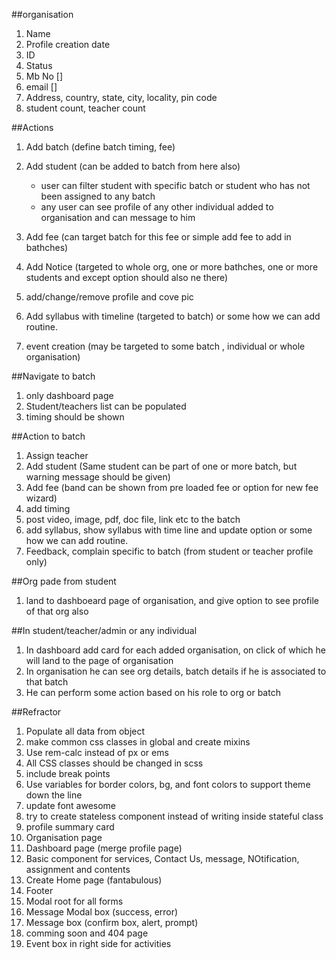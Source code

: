 ##organisation 
1. Name
2. Profile creation date
3. ID
4. Status
5. Mb No []
6. email []
7. Address, country, state, city, locality, pin code
8. student count, teacher count



##Actions
1. Add batch (define batch timing, fee)
2. Add student (can be added to batch from here also)
	- user can filter student with specific batch or student who has not been assigned to any batch
	- any user can see profile of any other individual added to organisation and can message to him

3. Add fee (can target batch for this fee or simple add fee to add in bathches)
4. Add Notice (targeted to whole org, one or more bathches, one or more students and except option should also ne there)
5. add/change/remove profile and cove pic
6. Add syllabus with timeline (targeted to batch) or some how we can add routine.
7. event creation (may be targeted to some batch , individual or whole organisation)




##Navigate to batch
1. only dashboard page
2. Student/teachers list can be populated
3. timing should be shown



##Action to batch
1. Assign teacher
2. Add student (Same student can be part of one or more batch, but warning message should be given)
3. Add fee (band can be shown from pre loaded fee or option for new fee wizard)
4. add timing
5. post video, image, pdf, doc file, link etc to the batch
6. add syllabus, show syllabus with time line and update option or some how we can add routine.
7. Feedback, complain specific to batch (from student or teacher profile only)



##Org pade from student
1. land to dashboeard page of organisation, and give option to see profile of that org also




##In student/teacher/admin or any individual
1. In dashboard add card for each added organisation, on click of which he will land to the page of organisation
2. In organisation he can see org details, batch details if he is associated to that batch
3. He can perform some action based on his role to org or batch


##Refractor
1. Populate all data from object
2. make common css classes in global and create mixins
3. Use rem-calc instead of px or ems
4. All CSS classes should be changed in scss
5. include break points
6. Use variables for border colors, bg, and font colors to support theme down the line
7. update font awesome
8. try to create stateless component instead of writing inside stateful class
9. profile summary card 
10. Organisation page
11. Dashboard page (merge profile page)
12. Basic component for services, Contact Us, message, NOtification, assignment and contents
13. Create Home page (fantabulous)
14. Footer
15. Modal root for all forms
16. Message Modal box (success, error)
17. Message box (confirm box, alert, prompt)
18. comming soon and 404 page
19. Event box in right side for activities







